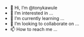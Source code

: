 - 👋 Hi, I’m @tonykawule
- 👀 I’m interested in ...
- 🌱 I’m currently learning ...
- 💞️ I’m looking to collaborate on ...
- 📫 How to reach me ...

<!---
tonykawule/tonykawule is a ✨ special ✨ repository because its `README.md` (this file) appears on your GitHub profile.
You can click the Preview link to take a look at your changes.
--->
